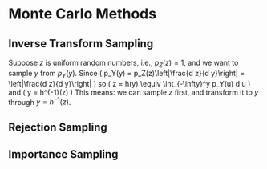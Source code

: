 # Monte Carlo Methods

## Inverse Transform Sampling

Suppose $z$ is uniform random numbers, i.e., $p_Z(z) = 1$, and we want to sample $y$ from $p_Y(y)$. Since
\(
p_Y(y) = p_Z(z)\left|\frac{d z}{d y}\right| = \left|\frac{d z}{d y}\right|
\)
so
\(
z = h(y) \equiv \int_{-\infty}^y p_Y(u) d u
\)
and
\(
y = h^{-1}(z)
\)
This means: we can sample $z$ first, and transform it to $y$ through $y = h^{-1}(z)$.

## Rejection Sampling

## Importance Sampling